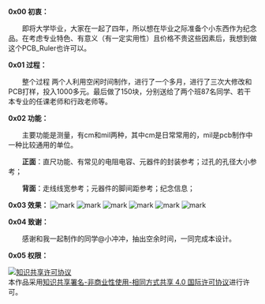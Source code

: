 **0x00 初衷：**

　　即将大学毕业，大家在一起了四年，所以想在毕业之际准备个小东西作为纪念品。在考虑专业特色、有意义（有一定实用性）且价格不贵这些因素后，我想到做这个PCB_Ruler也许可以。

**0x01 过程：**

　　整个过程 两个人利用空闲时间制作，进行了一个多月，进行了三次大修改和PCB打样，投入1000多元。最后做了150块，分别送给了两个班87名同学、若干本专业的任课老师和行政老师等。

**0x02 功能：**

　　主要功能是测量，有cm和mil两种，其中cm是日常常用的，mil是pcb制作中一种比较通用的单位。

　　**正面**：直尺功能、有常见的电阻电容、元器件的封装参考；过孔的孔径大小参考；

　　**背面**：走线线宽参考；元器件的脚间距参考；纪念信息；

**0x03 效果：**
![mark](http://oo2opkb6t.bkt.clouddn.com/blog/20170513/012525239.jpg)
![mark](http://oo2opkb6t.bkt.clouddn.com/blog/20170513/012547867.jpg)
![mark](http://oo2opkb6t.bkt.clouddn.com/blog/20170513/012600362.jpg)
![mark](http://oo2opkb6t.bkt.clouddn.com/blog/20170513/012131729.jpg)
![mark](http://oo2opkb6t.bkt.clouddn.com/blog/20170513/012141273.jpg)
![mark](http://oo2opkb6t.bkt.clouddn.com/blog/20170513/012150289.jpg)

**0x04 致谢：**

　　感谢和我一起制作的同学@小冲冲，抽出空余时间，一同完成本设计。

**0x05 权限：**

<a rel="license" href="http://creativecommons.org/licenses/by-nc-sa/4.0/"><img alt="知识共享许可协议" style="border-width:0" src="https://i.creativecommons.org/l/by-nc-sa/4.0/88x31.png" /></a><br />本作品采用<a rel="license" href="http://creativecommons.org/licenses/by-nc-sa/4.0/">知识共享署名-非商业性使用-相同方式共享 4.0 国际许可协议</a>进行许可。
